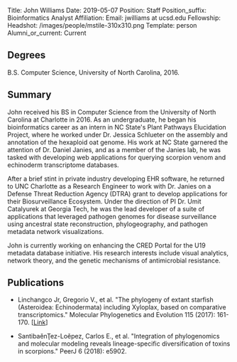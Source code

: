 Title: John Williams
Date: 2019-05-07
Position: Staff
Position_suffix: Bioinformatics Analyst
Affiliation:
Email: jwilliams at ucsd.edu
Fellowship:
Headshot: /images/people/mstile-310x310.png
Template: person
Alumni_or_current: Current
<!-- Status: draft -->

## Degrees
B.S. Computer Science, University of North Carolina,  2016.<br>

## Summary
John received his BS in Computer Science from the University of North Carolina at Charlotte in 2016. As an undergraduate, he began his bioinformatics career as an intern in NC State's Plant Pathways Elucidation Project, where he worked under Dr. Jessica Schlueter on the assembly and annotation of the hexaploid oat genome. His work at NC State garnered the attention of Dr. Daniel Janies, and as a member of the Janies lab, he was tasked with developing web applications for querying scorpion venom and echinoderm transcriptome databases. 

After a brief stint in private industry developing EHR software, he returned to UNC Charlotte as a Research Engineer to work with Dr. Janies on a Defense Threat Reduction Agency (DTRA) grant to develop applications for their Biosurveillance Ecosystem. Under the direction of PI Dr. Umit Catalyurek at Georgia Tech, he was the lead developer of a suite of applications that leveraged pathogen genomes for disease surveillance using ancestral state reconstruction, phylogeography, and pathogen metadata network visualizations.

John is currently working on enhancing the CRED Portal for the U19 metadata database initiative. His research interests include visual analytics, network theory, and the genetic mechanisms of antimicrobial resistance.

## Publications

* Linchangco Jr, Gregorio V., et al. "The phylogeny of extant starfish (Asteroidea: Echinodermata) including Xyloplax, based on comparative transcriptomics." Molecular Phylogenetics and Evolution 115 (2017): 161-170. [[Link](https://www.visualcv.com/jjfo9z9jlys/)]

* SantibaěnŢez-Loěpez, Carlos E., et al. "Integration of phylogenomics and molecular modeling reveals lineage-specific diversification of toxins in scorpions." PeerJ 6 (2018): e5902.
